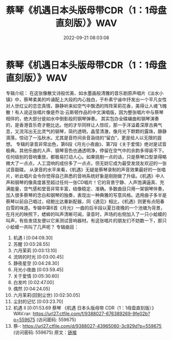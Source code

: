 ﻿---
title: 蔡琴《机遇日本头版母带CDR（1：1母盘直刻版）》WAV
date: 2022-09-21 08:03:08
categories: WAV车载音乐、镜像
tags: 华语中文
---
# 蔡琴《机遇日本头版母带CDR（1：1母盘直刻版）》WAV

专辑介绍：
在这张像散文诗般优美、如水墨画般清雅的音乐剧原声唱片《淡水小镇》中，蔡琴柔美的吟诵配上大段的内心独白，于朴素宁谧中抒发出一个平凡女性对人世红尘的恋恋真情，静静听来如空气中飘洒的阵阵茉莉花香，美得让人魂飞魄散！有人说这张唱片像是乔治·云斯顿作品的中文演唱版，因为整张唱片中与蔡琴相伴的，绝大部分是如水中倒影般的钢琴弹奏。
其实包办全碟编曲和钢琴演奏的，是香港音乐奇才鲍比达。他的才华同样让人惊叹，那一手洋溢着深厚古典气息，又流泻出无比灵气的钢琴，简约透明，晶莹清澈，像月光下颗颗的露珠，静静滴落，惊动了一泓秋水。尤其是音符间余音袅绕的“留白”，更是给人以无限的遐想。
专辑的录音非常出色，第6段《月光小夜曲》、第7段《关于爱情》绝对是试音极典。其他乐曲的人声、钢琴音色也通透明净，停留在空气中的余韵多得装不下。任何级别的音响重放，都极易打动人心。如果挑剔一点的话，只是蔡琴口型录得略微大了一点点，人工混响的成份多了一点点，但无妨它成为最受发烧友欢迎的一张试音靓碟。
从录音的水平来看，《机遇》无疑是蔡琴录制的声音效果最好的一张唱片，听此唱片会令你觉得自己熟悉的音响系统好象是刚刚做了升级。《机遇》中人声和钢琴的像真度甚至超过任何一张CD唱片！它的背景宁静、人声饱满逼真、充满能量，空气感和堂音非常丰富，结像稳定、准确。多数曲目只用一架钢琴伴奏，加入很多蔡琴的念白和钢琴的独奏，表现出一种典雅的写意风格。选用曲子多半是蔡琴以前自己唱过，经鲍比达重新配器，同《遇见》相比，《机遇》则更有点阳春白雪的味道。专辑中第6首《月光》一曲的后半段以夏日夜晚的一个池塘为背景，在月光的映照下，蟋蟀的叫声清晰可闻，录音时，声场的右侧加入了一只小蛤蟆的叫声，有些发烧友便以它来测试音响器材。有这张唱片的朋友们不妨数一下，那只小蛤蟆一共叫了几声呢？
专辑曲目：
01. 机遇 I [0:04:09.30]
02. 苏醒 [0:03:28.55]
03. 六月茉莉 [0:03:13.10]
04. 流转的时光 [0:03:00.45]
05. 静夜星空 [0:04:28.30]
06. 月光小夜曲 [0:03:59.45]
07. 关于爱情 [0:05:30.60]
08. 白发吟 [0:02:47.00]
09. 偶然 [0:04:24.05]
10. 六月茉莉(回到尘世) [0:02:30.05]
11. 尘封的记忆 [0:03:23.70]
12. 机遇 II [0:01:53.69
蔡琴 《机遇 日本头版母带 CDR（1：1母盘直刻版）》WAV.rar:
https://url27.ctfile.com/f/9388027-676389269-9fe02b?p=559675
(访问密码: 559675)
07. 蔡-: https://url27.ctfile.com/d/9388027-43965060-3c929d?p=559675
(访问密码: 559675)
原文：[链接](https://blog.sina.com.cn/s/blog_1647c7e7601030zis.html)